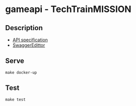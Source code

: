 # gameapi - TechTrainMISSION
## Description
 - [API specification](https://github.com/CyberAgentHack/techtrain-mission/blob/master/api-document.yaml)
 - [SwaggerEdittor](https://editor.swagger.io/)

## Serve
```
make docker-up
```

## Test
```
make test
```